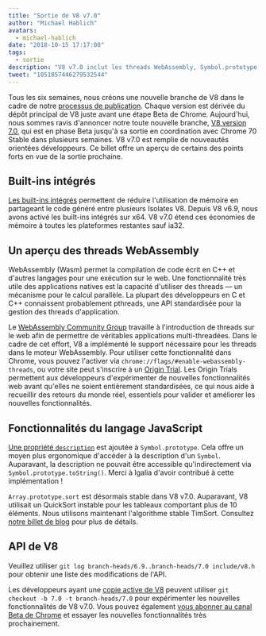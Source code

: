```yaml
---
title: "Sortie de V8 v7.0"
author: "Michael Hablich"
avatars: 
  - michael-hablich
date: "2018-10-15 17:17:00"
tags: 
  - sortie
description: "V8 v7.0 inclut les threads WebAssembly, Symbol.prototype.description, et des built-ins intégrés sur davantage de plateformes !"
tweet: "1051857446279532544"
---
```

Tous les six semaines, nous créons une nouvelle branche de V8 dans le cadre de notre [processus de publication](/docs/release-process). Chaque version est dérivée du dépôt principal de V8 juste avant une étape Beta de Chrome. Aujourd'hui, nous sommes ravis d'annoncer notre toute nouvelle branche, [V8 version 7.0](https://chromium.googlesource.com/v8/v8.git/+log/branch-heads/7.0), qui est en phase Beta jusqu'à sa sortie en coordination avec Chrome 70 Stable dans plusieurs semaines. V8 v7.0 est remplie de nouveautés orientées développeurs. Ce billet offre un aperçu de certains des points forts en vue de la sortie prochaine.

<!--truncate-->
## Built-ins intégrés

[Les built-ins intégrés](/blog/embedded-builtins) permettent de réduire l'utilisation de mémoire en partageant le code généré entre plusieurs Isolates V8. Depuis V8 v6.9, nous avons activé les built-ins intégrés sur x64. V8 v7.0 étend ces économies de mémoire à toutes les plateformes restantes sauf ia32.

## Un aperçu des threads WebAssembly

WebAssembly (Wasm) permet la compilation de code écrit en C++ et d'autres langages pour une exécution sur le web. Une fonctionnalité très utile des applications natives est la capacité d'utiliser des threads — un mécanisme pour le calcul parallèle. La plupart des développeurs en C et C++ connaissent probablement pthreads, une API standardisée pour la gestion des threads d'application.

Le [WebAssembly Community Group](https://www.w3.org/community/webassembly/) travaille à l'introduction de threads sur le web afin de permettre de véritables applications multi-threadées. Dans le cadre de cet effort, V8 a implémenté le support nécessaire pour les threads dans le moteur WebAssembly. Pour utiliser cette fonctionnalité dans Chrome, vous pouvez l'activer via `chrome://flags/#enable-webassembly-threads`, ou votre site peut s'inscrire à un [Origin Trial](https://github.com/GoogleChrome/OriginTrials). Les Origin Trials permettent aux développeurs d'expérimenter de nouvelles fonctionnalités web avant qu'elles ne soient entièrement standardisées, ce qui nous aide à recueillir des retours du monde réel, essentiels pour valider et améliorer les nouvelles fonctionnalités.

## Fonctionnalités du langage JavaScript

[Une propriété `description`](https://tc39.es/proposal-Symbol-description/) est ajoutée à `Symbol.prototype`. Cela offre un moyen plus ergonomique d'accéder à la description d'un `Symbol`. Auparavant, la description ne pouvait être accessible qu'indirectement via `Symbol.prototype.toString()`. Merci à Igalia d'avoir contribué à cette implémentation !

`Array.prototype.sort` est désormais stable dans V8 v7.0. Auparavant, V8 utilisait un QuickSort instable pour les tableaux comportant plus de 10 éléments. Nous utilisons maintenant l'algorithme stable TimSort. Consultez [notre billet de blog](/blog/array-sort) pour plus de détails.

## API de V8

Veuillez utiliser `git log branch-heads/6.9..branch-heads/7.0 include/v8.h` pour obtenir une liste des modifications de l'API.

Les développeurs ayant une [copie active de V8](/docs/source-code#using-git) peuvent utiliser `git checkout -b 7.0 -t branch-heads/7.0` pour expérimenter les nouvelles fonctionnalités de V8 v7.0. Vous pouvez également [vous abonner au canal Beta de Chrome](https://www.google.com/chrome/browser/beta.html) et essayer les nouvelles fonctionnalités très prochainement.

